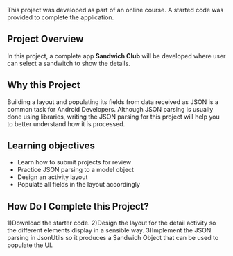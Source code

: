This project was developed as part of an online course. A started code was provided to complete the application.

## Project Overview
In this project, a complete app **Sandwich Club** will be developed where user can select a sandwitch to
show the details.

## Why this Project
Building a layout and populating its fields from data received as JSON
is a common task for Android Developers. Although JSON parsing is usually
done using libraries, writing the JSON parsing for  this project will
help you to better understand how it is processed.

## Learning objectives
- Learn how to submit projects for review
- Practice JSON parsing to a model object
- Design an activity layout
- Populate all fields in the layout accordingly

## How Do I Complete this Project?
1)Download the starter code.
2)Design the layout for the detail activity so the different elements
display in a sensible way. 
3)Implement the JSON parsing in JsonUtils so it produces a Sandwich Object that can be used to populate the UI. 
